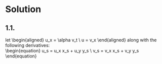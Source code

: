 # Solution
## 1.1.
let 
\begin{aligned}
u_x = \alpha v_t \\
u = v_x
\end{aligned} 
along with the following derivatives:  
\begin{equation}
u_s = u_x x_s + u_y y_s \\
v_s = v_x x_s + v_y y_s
\end{equation}
